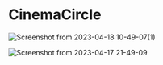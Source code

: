# CinemaCircle

![Screenshot from 2023-04-18 10-49-07(1)](https://user-images.githubusercontent.com/37416550/232678710-5e4e4468-bf6c-41e1-bf19-5c03a3123b4e.png)

![Screenshot from 2023-04-17 21-49-09](https://user-images.githubusercontent.com/37416550/232567784-b8c6fb0e-6055-4e11-81f1-00f8349a6b8a.png)
